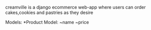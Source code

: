 creamville is a django ecommerce web-app where users can order cakes,cookies and pastries as they desire

Models:
        *Product Model:
            ~name
            ~price
